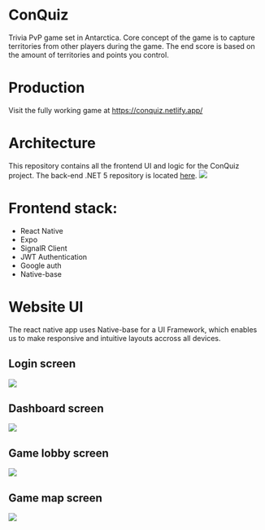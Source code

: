 # ConQuiz
Trivia PvP game set in Antarctica. Core concept of the game is to capture territories from other players during the game. The end score is based on the amount of territories and points you control.

# Production
Visit the fully working game at https://conquiz.netlify.app/

# Architecture
This repository contains all the frontend UI and logic for the ConQuiz project. The back-end .NET 5 repository is located <a href="https://github.com/BoostedPenguin/ConQuiz-Backend">here</a>.
<img src="https://i.imgur.com/kaaqNMW.png" />

# Frontend stack:
* React Native
* Expo
* SignalR Client
* JWT Authentication
* Google auth
* Native-base

# Website UI
The react native app uses Native-base for a UI Framework, which enables us to make responsive and intuitive layouts accross all devices.

## Login screen
<img src="https://i.imgur.com/u8NRHgS.png" />

## Dashboard screen
<img src="https://i.imgur.com/iwqTmW2.png" />

## Game lobby screen
<img src="https://i.imgur.com/GjURWu3.png" />

## Game map screen
<img src="https://i.imgur.com/OgmGre7.png" />

